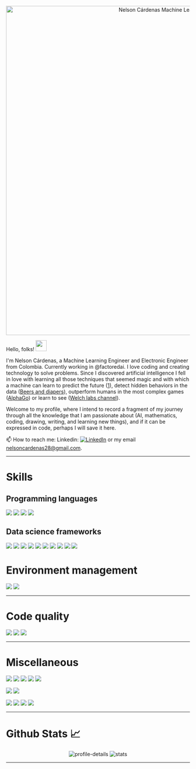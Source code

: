 <p align="center">
    <img src="https://github.com/nelsoncardenas/nelsoncardenas/blob/main/images/MLE.gif" width="900" alt="Nelson Cárdenas Machine Learning Engineer">
</p>

Hello, folks! <img src="https://raw.githubusercontent.com/MartinHeinz/MartinHeinz/master/wave.gif" width="30px">

I'm Nelson Cárdenas, a Machine Learning Engineer and Electronic Engineer from Colombia. Currently working in @factoredai. I love coding and creating technology to solve problems. Since I discovered artificial intelligence I fell in love with learning all those techniques that seemed magic and with which a machine can learn to predict the future ([1]), detect hidden behaviors in the data ([Beers and diapers](2)), outperform humans in the most complex games ([AlphaGo](3)) or learn to see ([Welch labs channel](4)).

Welcome to my profile, where I intend to record a fragment of my journey through all the knowledge that I am passionate about (AI, mathematics, coding, drawing, writing, and learning new things), and if it can be expressed in code, perhaps I will save it here.

📫  How to reach me: Linkedin: [![LinkedIn][1.1]][5] or my email nelsoncardenas28@gmail.com.

---
# Skills
## Programming languages
![](https://img.shields.io/badge/-Python-informational?style=for-the-badge&logo=python&logoColor=white&color=3776AB)
![](https://img.shields.io/badge/-C%20for%20microcontrollers-informational?style=for-the-badge&logo=c&logoColor=white&color=A8B9CC)
![](https://img.shields.io/badge/-Arduino-informational?style=for-the-badge&logo=arduino&logoColor=white&color=00979D)
![](https://custom-icon-badges.herokuapp.com/badge/-Matlab-informational?style=for-the-badge&logo=matlab&color=ff9959)

## Data science frameworks
![](https://img.shields.io/badge/-scikit_learn-informational?style=for-the-badge&logo=scikit-learn&logoColor=white&color=F7931E)
![](https://img.shields.io/badge/-Tensorflow-informational?style=for-the-badge&logo=TensorFlow&logoColor=white&color=FF6F00)
![](https://img.shields.io/badge/-Keras-informational?style=for-the-badge&logo=Keras&logoColor=white&color=D00000)
![](https://img.shields.io/badge/-Matplotlib-informational?style=for-the-badge&logo=Matplotlib&logoColor=white&color=10557c)
![](https://img.shields.io/badge/-Seaborn-informational?style=for-the-badge&logo=seaborn&logoColor=white&color=444876)
![](https://img.shields.io/badge/-Plotly-informational?style=for-the-badge&logo=Plotly&logoColor=white&color=3F4F75)
![](https://img.shields.io/badge/-NumPy-informational?style=for-the-badge&logo=NumPy&logoColor=white&color=013243)
![](https://img.shields.io/badge/-Pandas-informational?style=for-the-badge&logo=Pandas&logoColor=white&color=150458)
![](https://img.shields.io/badge/-SciPy-informational?style=for-the-badge&logo=SciPy&logoColor=white&color=8CAAE6)
![](https://img.shields.io/badge/-NLTK-informational?style=for-the-badge&logo=nltk&logoColor=white&color=404040)

# Environment management
![](https://img.shields.io/badge/-Anaconda-informational?style=for-the-badge&logo=Anaconda&logoColor=white&color=44A833)
![](https://img.shields.io/badge/-venv-informational?style=for-the-badge&logo=venv&logoColor=white&color=013243)

---

# Code quality
![](https://img.shields.io/badge/-Black-informational?style=for-the-badge&logo=&logoColor=white&color=000000)
![](https://img.shields.io/badge/-Pylint-informational?style=for-the-badge&logo=&logoColor=white&color=3776AB)
![](https://img.shields.io/badge/-flake8-informational?style=for-the-badge&logo=&logoColor=white&color=009688)

---

# Miscellaneous
![](https://img.shields.io/badge/-Airflow-informational?style=for-the-badge&logo=ApacheAirflow&logoColor=white&color=017CEE)
![](https://img.shields.io/badge/-Docker-informational?style=for-the-badge&logo=docker&logoColor=white&color=2496ED)
![](https://img.shields.io/badge/-FastAPI-informational?style=for-the-badge&logo=fastapi&logoColor=white&color=009688)
![](https://img.shields.io/badge/-OOP-informational?style=for-the-badge&logo=Roundcube&logoColor=white&color=44A833)
![](https://img.shields.io/badge/-Version_control-informational?style=for-the-badge&logo=git&logoColor=white&color=F05032)

![](https://img.shields.io/badge/-Data_analysis-informational?style=for-the-badge&logo=GooglePodcasts&logoColor=white&color=FFC98B)
![](https://img.shields.io/badge/-Machine_Learning-informational?style=for-the-badge&logo=AIOHTTP&logoColor=white&color=FFB284)

![](https://img.shields.io/badge/-Web_scraping-informational?style=for-the-badge&logo=WebMoney&logoColor=white&color=1A1F6C)
![](https://img.shields.io/badge/-Task_automation-informational?style=for-the-badge&logo=Probot&logoColor=white&color=00B0D8)
![](https://img.shields.io/badge/-Command_line_interface-informational?style=for-the-badge&logo=windowsterminal&logoColor=white&color=4D4D4D)
![](https://img.shields.io/badge/-AWS-informational?style=for-the-badge&logo=AmazonAWS&logoColor=white&color=232F3E)

---
#  Github Stats 📈
<p align="center">
    <img src="https://github-profile-summary-cards.vercel.app/api/cards/profile-details?username=nelsoncardenas&theme=nord_bright" alt="profile-details">
    <img src="https://github-profile-summary-cards.vercel.app/api/cards/stats?username=nelsoncardenas&theme=nord_bright" alt="stats">
</p>



---
<!-- Links -->

[1]: https://www.globalreach.com/global-reach-media/blog/2020/08/10/google-predicts-the-future-with-updates-to-analytics
[2]: https://tdwi.org/articles/2016/11/15/beer-and-diapers-impossible-correlation.aspx
[3]: https://en.wikipedia.org/wiki/AlphaGo
[4]: https://www.youtube.com/watch?v=i8D90DkCLhI&list=PLiaHhY2iBX9ihLasvE8BKnS2Xg8AhY6iV
[5]: https://www.linkedin.com/in/nelsonkrdenas/

<!-- Icons -->

[1.1]: https://raw.githubusercontent.com/MartinHeinz/MartinHeinz/master/linkedin-3-16.png (LinkedIn icon without padding)
